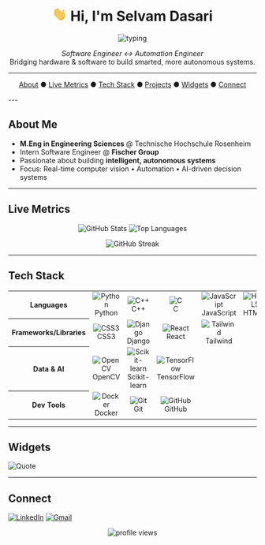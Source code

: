 <h1 align="center">
    <img src="https://raw.githubusercontent.com/ABSphreak/ABSphreak/master/gifs/Hi.gif" width="30px" />
  Hi, I'm Selvam Dasari
</h1>
<p align="center">
    <img src="https://readme-typing-svg.herokuapp.com?font=Fira+Code&size=24&duration=2000&pause=1000&color=06B6D4&center=true&vCenter=true&width=500&lines=Software+Engineer;Automation+Enthusiast;AI+Explorer;Problem+solver" alt="typing"/>
</p>
<p align="center">
  <em>Software Engineer ↔ Automation Engineer</em><br>
  Bridging hardware & software to build smarted, more autonomous systems.
</p>

---
<p align="center">
<a href="#about-me">About</a>     
   ● <a href="live-metrics">Live Metrics</a>
   ● <a href="tech-stack">Tech Stack</a> 
   ● <a href="">Projects</a> 
   ● <a href="widgets">Widgets</a> 
   ● <a href="connect">Connect</a>
</p>
---

## About Me
- **M.Eng in Engineering Sciences** @ Technische Hochschule Rosenheim
- Intern Software Engineer @ **Fischer Group**
- Passionate about building **intelligent, autonomous systems**
- Focus: Real-time computer vision • Automation • AI-driven decision systems

---
## Live Metrics
<p align="center">
  <!-- GitHub Stats -->
  <img height="150" src="https://github-readme-stats.vercel.app/api?username=Selvam-DG&show_icons=true&theme=vue-dark&count_private=true" alt="GitHub Stats"/>

  <!-- Top Languages -->
  <img height="150" src="https://github-readme-stats.vercel.app/api/top-langs/?username=Selvam-DG&layout=compact&theme=vue-dark" alt="Top Languages"/>
</p>
<p align="center">
  <!-- GitHub Streak -->
  <img src="https://github-readme-streak-stats.herokuapp.com/?user=Selvam-DG&theme=vue-dark" alt="GitHub Streak"/>

</p>


---

## Tech Stack


<table>
    <tr>
        <th>Languages </th>
        <td align="center"> <img src="https://cdn.jsdelivr.net/npm/simple-icons@v8/icons/python.svg" width="40" alt="Python" /> <br>Python</td>
        <td align="center"> <img src="https://cdn.jsdelivr.net/npm/simple-icons@v8/icons/cplusplus.svg" width="40" alt="C++" /> <br>C++</td>
        <td align="center"> <img src="https://cdn.jsdelivr.net/npm/simple-icons@v8/icons/c.svg" width="40" alt="C" /> <br>C</td>
        <td align="center"> <img src="https://cdn.jsdelivr.net/npm/simple-icons@v8/icons/javascript.svg" width="40" alt="JavaScript" /> <br>JavaScript</td>
        <td align="center"> <img src="https://cdn.jsdelivr.net/npm/simple-icons@v8/icons/html5.svg" width="40" alt="HTML5" /> <br>HTML5 </td>
    </tr>
    <tr>
        <th>Frameworks/Libraries</th>
        <td align="center"> <img src="https://cdn.jsdelivr.net/npm/simple-icons@v8/icons/css3.svg" width="40" alt="CSS3" /> <br>CSS3</td>
        <td align="center"> <img src="https://cdn.jsdelivr.net/npm/simple-icons@v8/icons/django.svg" width="40" alt="Django" /> <br>Django</td>
        <td align="center"> <img src="https://cdn.jsdelivr.net/npm/simple-icons@v8/icons/react.svg" width="40" alt="React" /> <br>React</td>
        <td align="center"> <img src="https://cdn.jsdelivr.net/npm/simple-icons@v8/icons/tailwindcss.svg" width="40" alt="Tailwind" /> <br> Tailwind </td>
  </tr>
  <tr>
      <th>Data & AI</th>
    <td align="center"> <img src="https://cdn.jsdelivr.net/npm/simple-icons@v8/icons/opencv.svg" width="40" alt="OpenCV" /> <br>OpenCV</td>
      <td align="center"> <img src="https://cdn.jsdelivr.net/npm/simple-icons@v8/icons/scikitlearn.svg" width="40" alt="Scikit-learn" /> <br>Scikit-learn</td>
    <td align="center"> <img src="https://cdn.jsdelivr.net/npm/simple-icons@v8/icons/tensorflow.svg" width="40" alt="TensorFlow" /> <br>TensorFlow</td>
    
 </tr>
    <tr>
      <th>Dev Tools</th>
      <td align="center"> <img src="https://cdn.jsdelivr.net/npm/simple-icons@v8/icons/docker.svg" width="40" alt="Docker" /> <br>Docker</td>
        <td align="center"> <img src="https://cdn.jsdelivr.net/npm/simple-icons@v8/icons/git.svg" width="40" alt="Git" /> <br>Git</td>
        <td align="center"> <img src="https://cdn.jsdelivr.net/npm/simple-icons@v8/icons/github.svg" width="40" alt="GitHub" /> <br>GitHub</td>
  </tr>
</table>


---

## Widgets

![Quote](https://quotes-github-readme.vercel.app/api?type=horizontal&theme=tokyonight)

---

## Connect
[![LinkedIn](https://img.shields.io/badge/LinkedIn-blue?logo=linkedin&logoColor=white)](https://www.linkedin.com/in/selvamdasari55/)
[![Gmail](https://img.shields.io/badge/Gmail-D14836?logo=gmail&logoColor=white)](mailto:dasariselvam321@gmail.com)


<p align="center">
  <img src="https://komarev.com/ghpvc/?username=Selvam-DG&color=brightgreen" alt="profile views" />
</p>










